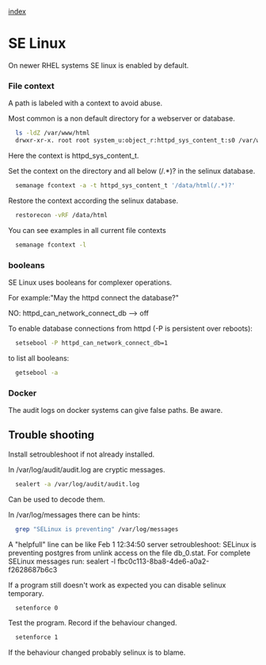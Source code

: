 [index](README.md)

# SE Linux
On newer RHEL systems SE linux is enabled by default.

### File context
A path is labeled with a context to avoid abuse.

Most common is a non default directory for a webserver or database.

```bash
  ls -ldZ /var/www/html
  drwxr-xr-x. root root system_u:object_r:httpd_sys_content_t:s0 /var/www/html
```
Here the context is httpd_sys_content_t.

Set the context on the directory and all below (/.*)? in the selinux database.
```bash
  semanage fcontext -a -t httpd_sys_content_t '/data/html(/.*)?'
```
Restore the context according the selinux database.
```bash
  restorecon -vRF /data/html
```

You can see examples in all current file contexts
```bash
  semanage fcontext -l
```

### booleans
SE Linux uses booleans for complexer operations. 

For example:"May the httpd connect the database?"

NO: httpd_can_network_connect_db --> off

To enable database connections from httpd (-P is persistent over reboots):
```bash
  setsebool -P httpd_can_network_connect_db=1
```

to list all booleans:
```bash
  getsebool -a
```

### Docker
The audit logs on docker systems can give false paths. Be aware.

## Trouble shooting
Install setroubleshoot if not already installed.

In /var/log/audit/audit.log are cryptic messages.
```bash
  sealert -a /var/log/audit/audit.log
```
Can be used to decode them.

In /var/log/messages there can be hints:
```bash
  grep "SELinux is preventing" /var/log/messages
```
A "helpfull" line can be like
  Feb 1 12:34:50 server setroubleshoot: SELinux is preventing postgres from unlink access on the file db_0.stat. For complete SELinux messages  run: sealert -l fbc0c113-8ba8-4de6-a0a2-f2628687b6c3

If a program still doesn't work as expected you can disable selinux temporary.
```bash
  setenforce 0
```
Test the program. Record if the behaviour changed.
```bash
  setenforce 1
```
If the behaviour changed probably selinux is to blame.

